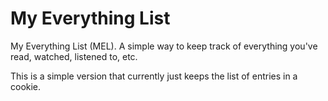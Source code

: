 # My Everything List
My Everything List (MEL). A simple way to keep track of everything you've read, watched, listened to, etc. 

This is a simple version that currently just keeps the list of entries in a cookie. 